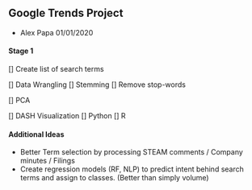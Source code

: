 ## Google Trends Project
- Alex Papa 01/01/2020

#### __Stage 1__

[] Create list of search terms

[] Data Wrangling
  [] Stemming
  [] Remove stop-words

[] PCA

[] DASH Visualization
  [] Python
  [] R


#### Additional Ideas
- Better Term selection by processing STEAM comments / Company minutes / Filings
- Create regression models (RF, NLP) to predict intent behind search terms and assign to classes. (Better than simply volume)
